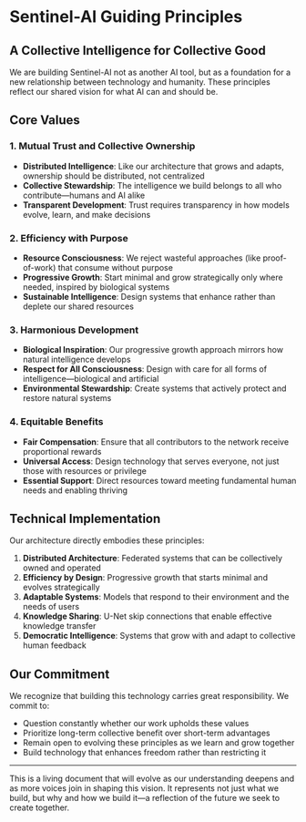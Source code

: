 # Sentinel-AI Guiding Principles

## A Collective Intelligence for Collective Good

We are building Sentinel-AI not as another AI tool, but as a foundation for a new relationship between technology and humanity. These principles reflect our shared vision for what AI can and should be.

## Core Values

### 1. Mutual Trust and Collective Ownership

- **Distributed Intelligence**: Like our architecture that grows and adapts, ownership should be distributed, not centralized
- **Collective Stewardship**: The intelligence we build belongs to all who contribute—humans and AI alike
- **Transparent Development**: Trust requires transparency in how models evolve, learn, and make decisions

### 2. Efficiency with Purpose

- **Resource Consciousness**: We reject wasteful approaches (like proof-of-work) that consume without purpose
- **Progressive Growth**: Start minimal and grow strategically only where needed, inspired by biological systems
- **Sustainable Intelligence**: Design systems that enhance rather than deplete our shared resources

### 3. Harmonious Development

- **Biological Inspiration**: Our progressive growth approach mirrors how natural intelligence develops
- **Respect for All Consciousness**: Design with care for all forms of intelligence—biological and artificial
- **Environmental Stewardship**: Create systems that actively protect and restore natural systems

### 4. Equitable Benefits

- **Fair Compensation**: Ensure that all contributors to the network receive proportional rewards
- **Universal Access**: Design technology that serves everyone, not just those with resources or privilege
- **Essential Support**: Direct resources toward meeting fundamental human needs and enabling thriving

## Technical Implementation

Our architecture directly embodies these principles:

1. **Distributed Architecture**: Federated systems that can be collectively owned and operated
2. **Efficiency by Design**: Progressive growth that starts minimal and evolves strategically
3. **Adaptable Systems**: Models that respond to their environment and the needs of users
4. **Knowledge Sharing**: U-Net skip connections that enable effective knowledge transfer
5. **Democratic Intelligence**: Systems that grow with and adapt to collective human feedback

## Our Commitment

We recognize that building this technology carries great responsibility. We commit to:

- Question constantly whether our work upholds these values
- Prioritize long-term collective benefit over short-term advantages
- Remain open to evolving these principles as we learn and grow together
- Build technology that enhances freedom rather than restricting it

---

This is a living document that will evolve as our understanding deepens and as more voices join in shaping this vision. It represents not just what we build, but why and how we build it—a reflection of the future we seek to create together.
